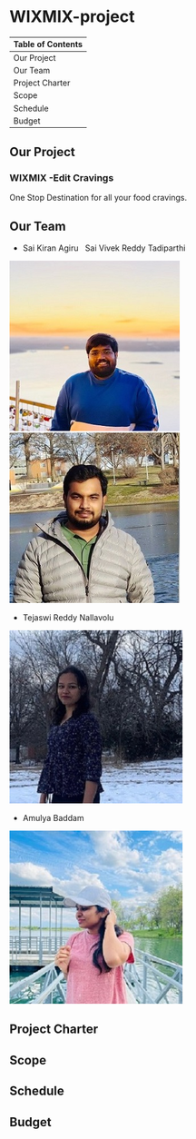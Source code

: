 # WIXMIX-project

| Table of Contents |
|-------------------|
| Our Project       |
| Our Team          |
| Project Charter   |
| Scope             |
| Schedule          |
| Budget            |


## Our Project
   ### WIXMIX -Edit Cravings
   One Stop Destination for all your food cravings.
   

## Our Team

   * Sai Kiran Agiru &nbsp; Sai Vivek Reddy Tadiparthi                       

   ![sai](pictures/Saikiran.jpg) &nbsp; ![vivek](pictures/Vivek.jpg)
  

   * Tejaswi Reddy Nallavolu 

   ![teju](pictures/Tejaswi.jpg) 

   * Amulya Baddam

   ![amulya](pictures/Amulya.jpg)


## Project Charter



## Scope



## Schedule



## Budget
